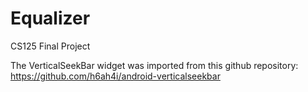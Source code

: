 # Equalizer
CS125 Final Project

The VerticalSeekBar widget was imported from this github repository: https://github.com/h6ah4i/android-verticalseekbar

